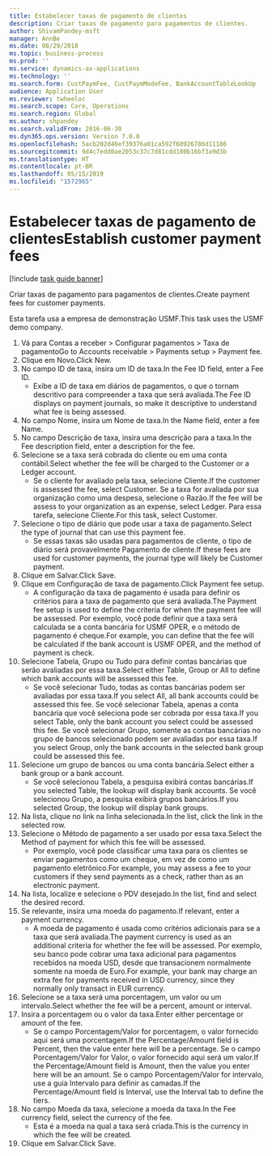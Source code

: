 ```yaml
---
title: Estabelecer taxas de pagamento de clientes
description: Criar taxas de pagamento para pagamentos de clientes.
author: ShivamPandey-msft
manager: AnnBe
ms.date: 08/29/2018
ms.topic: business-process
ms.prod: ''
ms.service: dynamics-ax-applications
ms.technology: ''
ms.search.form: CustPaymFee, CustPaymModeFee, BankAccountTableLookUp
audience: Application User
ms.reviewer: twheeloc
ms.search.scope: Core, Operations
ms.search.region: Global
ms.author: shpandey
ms.search.validFrom: 2016-06-30
ms.dyn365.ops.version: Version 7.0.0
ms.openlocfilehash: 5acb202d46ef39376a01ca592f60926786d11186
ms.sourcegitcommit: 9d4c7edd0ae2053c37c7d81cdd180b16bf3a9d3b
ms.translationtype: HT
ms.contentlocale: pt-BR
ms.lasthandoff: 05/15/2019
ms.locfileid: "1572965"
---
```

# <a name="establish-customer-payment-fees"></a><span data-ttu-id="53dcb-103">Estabelecer taxas de pagamento de clientes</span><span class="sxs-lookup"><span data-stu-id="53dcb-103">Establish customer payment fees</span></span>

[!include [task guide banner](../../includes/task-guide-banner.md)]

<span data-ttu-id="53dcb-104">Criar taxas de pagamento para pagamentos de clientes.</span><span class="sxs-lookup"><span data-stu-id="53dcb-104">Create payment fees for customer payments.</span></span>

<span data-ttu-id="53dcb-105">Esta tarefa usa a empresa de demonstração USMF.</span><span class="sxs-lookup"><span data-stu-id="53dcb-105">This task uses the USMF demo company.</span></span>

1. <span data-ttu-id="53dcb-106">Vá para Contas a receber > Configurar pagamentos > Taxa de pagamento</span><span class="sxs-lookup"><span data-stu-id="53dcb-106">Go to Accounts receivable > Payments setup > Payment fee.</span></span>
2. <span data-ttu-id="53dcb-107">Clique em Novo.</span><span class="sxs-lookup"><span data-stu-id="53dcb-107">Click New.</span></span>
3. <span data-ttu-id="53dcb-108">No campo ID de taxa, insira um ID de taxa.</span><span class="sxs-lookup"><span data-stu-id="53dcb-108">In the Fee ID field, enter a Fee ID.</span></span>
    * <span data-ttu-id="53dcb-109">Exibe a ID de taxa em diários de pagamentos, o que o tornam descritivo para compreender a taxa que será avaliada.</span><span class="sxs-lookup"><span data-stu-id="53dcb-109">The Fee ID displays on payment journals, so make it descriptive to understand what fee is being assessed.</span></span>  
4. <span data-ttu-id="53dcb-110">No campo Nome, insira um Nome de taxa.</span><span class="sxs-lookup"><span data-stu-id="53dcb-110">In the Name field, enter a fee Name.</span></span>
5. <span data-ttu-id="53dcb-111">No campo Descrição de taxa, insira uma descrição para a taxa.</span><span class="sxs-lookup"><span data-stu-id="53dcb-111">In the Fee description field, enter a description for the fee.</span></span>
6. <span data-ttu-id="53dcb-112">Selecione se a taxa será cobrada do cliente ou em uma conta contábil.</span><span class="sxs-lookup"><span data-stu-id="53dcb-112">Select whether the fee will be charged to the Customer or a Ledger account.</span></span>
    * <span data-ttu-id="53dcb-113">Se o cliente for avaliado pela taxa, selecione Cliente.</span><span class="sxs-lookup"><span data-stu-id="53dcb-113">If the customer is assessed the fee, select Customer.</span></span> <span data-ttu-id="53dcb-114">Se a taxa for avaliada por sua organização como uma despesa, selecione o Razão.</span><span class="sxs-lookup"><span data-stu-id="53dcb-114">If the fee will be assess to your organization as an expense, select Ledger.</span></span> <span data-ttu-id="53dcb-115">Para essa tarefa, selecione Cliente.</span><span class="sxs-lookup"><span data-stu-id="53dcb-115">For this task, select Customer.</span></span>  
7. <span data-ttu-id="53dcb-116">Selecione o tipo de diário que pode usar a taxa de pagamento.</span><span class="sxs-lookup"><span data-stu-id="53dcb-116">Select the type of  journal that can use this payment fee.</span></span>
    * <span data-ttu-id="53dcb-117">Se essas taxas são usadas para pagamentos de cliente, o tipo de diário será provavelmente Pagamento de cliente.</span><span class="sxs-lookup"><span data-stu-id="53dcb-117">If these fees are used for customer payments, the journal type will likely be Customer payment.</span></span>  
8. <span data-ttu-id="53dcb-118">Clique em Salvar.</span><span class="sxs-lookup"><span data-stu-id="53dcb-118">Click Save.</span></span>
9. <span data-ttu-id="53dcb-119">Clique em Configuração de taxa de pagamento.</span><span class="sxs-lookup"><span data-stu-id="53dcb-119">Click Payment fee setup.</span></span>
    * <span data-ttu-id="53dcb-120">A configuração da taxa de pagamento é usada para definir os critérios para a taxa de pagamento que será avaliada.</span><span class="sxs-lookup"><span data-stu-id="53dcb-120">The Payment fee setup is used to define the criteria for when the payment fee will be assessed.</span></span>  <span data-ttu-id="53dcb-121">Por exemplo, você pode definir que a taxa será calculada se a conta bancária for USMF OPER, e o método de pagamento é cheque.</span><span class="sxs-lookup"><span data-stu-id="53dcb-121">For example, you can define that the fee will be calculated if the bank account is USMF OPER, and the method of payment is check.</span></span>  
10. <span data-ttu-id="53dcb-122">Selecione Tabela, Grupo ou Tudo para definir contas bancárias que serão avaliadas por essa taxa.</span><span class="sxs-lookup"><span data-stu-id="53dcb-122">Select either Table, Group or All to define which bank accounts will be assessed this fee.</span></span>
    * <span data-ttu-id="53dcb-123">Se você selecionar Tudo, todas as contas bancárias podem ser avaliadas por essa taxa.</span><span class="sxs-lookup"><span data-stu-id="53dcb-123">If you select All, all bank accounts could be assessed this fee.</span></span>  <span data-ttu-id="53dcb-124">Se você selecionar Tabela, apenas a conta bancária que você seleciona pode ser cobrada por essa taxa.</span><span class="sxs-lookup"><span data-stu-id="53dcb-124">If you select Table, only the bank account you select could be assessed this fee.</span></span> <span data-ttu-id="53dcb-125">Se você selecionar Grupo, somente as contas bancárias no grupo de bancos selecionado podem ser avaliadas por essa taxa.</span><span class="sxs-lookup"><span data-stu-id="53dcb-125">If you select Group, only the bank accounts in the selected bank group could be assessed this fee.</span></span>  
11. <span data-ttu-id="53dcb-126">Selecione um grupo de bancos ou uma conta bancária.</span><span class="sxs-lookup"><span data-stu-id="53dcb-126">Select either a bank group or a bank account.</span></span>
    * <span data-ttu-id="53dcb-127">Se você selecionou Tabela, a pesquisa exibirá contas bancárias.</span><span class="sxs-lookup"><span data-stu-id="53dcb-127">If you selected Table, the lookup will display bank accounts.</span></span> <span data-ttu-id="53dcb-128">Se você selecionou Grupo, a pesquisa exibirá grupos bancários.</span><span class="sxs-lookup"><span data-stu-id="53dcb-128">If you selected Group, the lookup will display bank groups.</span></span>  
12. <span data-ttu-id="53dcb-129">Na lista, clique no link na linha selecionada.</span><span class="sxs-lookup"><span data-stu-id="53dcb-129">In the list, click the link in the selected row.</span></span>
13. <span data-ttu-id="53dcb-130">Selecione o Método de pagamento a ser usado por essa taxa.</span><span class="sxs-lookup"><span data-stu-id="53dcb-130">Select the Method of payment for which this fee will be assessed.</span></span>
    * <span data-ttu-id="53dcb-131">Por exemplo, você pode classificar uma taxa para os clientes se enviar pagamentos como um cheque, em vez de como um pagamento eletrônico.</span><span class="sxs-lookup"><span data-stu-id="53dcb-131">For example, you may assess a fee to your customers if they send payments as a check, rather than as an electronic payment.</span></span>  
14. <span data-ttu-id="53dcb-132">Na lista, localize e selecione o PDV desejado.</span><span class="sxs-lookup"><span data-stu-id="53dcb-132">In the list, find and select the desired record.</span></span>
15. <span data-ttu-id="53dcb-133">Se relevante, insira uma moeda do pagamento.</span><span class="sxs-lookup"><span data-stu-id="53dcb-133">If relevant, enter a payment currency.</span></span>
    * <span data-ttu-id="53dcb-134">A moeda de pagamento é usada como critérios adicionais para se a taxa que será avaliada.</span><span class="sxs-lookup"><span data-stu-id="53dcb-134">The payment currency is used as an additional criteria for whether the fee will be assessed.</span></span>  <span data-ttu-id="53dcb-135">Por exemplo, seu banco pode cobrar uma taxa adicional para pagamentos recebidos na moeda USD, desde que transacionem normalmente somente na moeda de Euro.</span><span class="sxs-lookup"><span data-stu-id="53dcb-135">For example, your bank may charge an extra fee for payments received in USD currency, since they normally only transact in EUR currency.</span></span>  
16. <span data-ttu-id="53dcb-136">Selecione se a taxa será uma porcentagem, um valor ou um intervalo.</span><span class="sxs-lookup"><span data-stu-id="53dcb-136">Select whether the fee will be a percent, amount or interval.</span></span>
17. <span data-ttu-id="53dcb-137">Insira a porcentagem ou o valor da taxa.</span><span class="sxs-lookup"><span data-stu-id="53dcb-137">Enter either percentage or amount of the fee.</span></span>
    * <span data-ttu-id="53dcb-138">Se o campo Porcentagem/Valor for porcentagem, o valor fornecido aqui será uma porcentagem.</span><span class="sxs-lookup"><span data-stu-id="53dcb-138">If the Percentage/Amount field is Percent, then the value enter here will be a percentage.</span></span> <span data-ttu-id="53dcb-139">Se o campo Porcentagem/Valor for Valor, o valor fornecido aqui será um valor.</span><span class="sxs-lookup"><span data-stu-id="53dcb-139">If the Percentage/Amount field is Amount, then the value you enter here will be an amount.</span></span> <span data-ttu-id="53dcb-140">Se o campo Porcentagem/Valor for intervalo, use a guia Intervalo para definir as camadas.</span><span class="sxs-lookup"><span data-stu-id="53dcb-140">If the Percentage/Amount field is Interval, use the Interval tab to define the tiers.</span></span>  
18. <span data-ttu-id="53dcb-141">No campo Moeda da taxa, selecione a moeda da taxa.</span><span class="sxs-lookup"><span data-stu-id="53dcb-141">In the Fee currency field, select the currency of the fee.</span></span>
    * <span data-ttu-id="53dcb-142">Esta é a moeda na qual a taxa será criada.</span><span class="sxs-lookup"><span data-stu-id="53dcb-142">This is the currency in which the fee will be created.</span></span>  
19. <span data-ttu-id="53dcb-143">Clique em Salvar.</span><span class="sxs-lookup"><span data-stu-id="53dcb-143">Click Save.</span></span>

